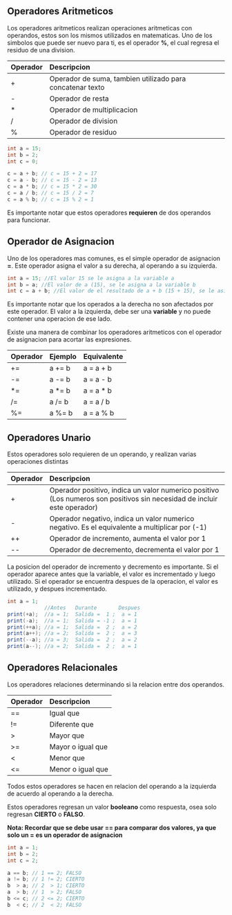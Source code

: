 
## Operadores Aritmeticos
Los operadores aritmeticos realizan operaciones aritmeticas con operandos, estos son los mismos utilizados en matematicas. Uno de los simbolos que puede ser nuevo para ti, es el operador **%**, el cual regresa el residuo de una division.

|    Operador     |    Descripcion     |  
|:-----------------|:-----------------|
|       +       |       Operador de suma, tambien utilizado para concatenar texto       | 
|       -       |      Operador de resta       | 
|       *       |      Operador de multiplicacion       |  
|       /       |      Operador de division       |  
|       %       |      Operador de residuo       |  

```java
int a = 15; 
int b = 2; 
int c = 0;

c = a + b; // c = 15 + 2 = 17
c = a - b; // c = 15 - 2 = 13
c = a * b; // c = 15 * 2 = 30
c = a / b; // c = 15 / 2 = 7
c = a % b; // c = 15 % 2 = 1
```
Es importante notar que estos operadores **requieren** de dos operandos para funcionar. 

## Operador de Asignacion
Uno de los operadores mas comunes, es el simple operador de asignacion **=**. Este operador asigna el valor a su derecha, al operando a su izquierda.

```java
int a = 15; //El valor 15 se le asigna a la variable a
int b = a; //El valor de a (15), se le asigna a la variable b
int c = a + b; //El valor de el resultado de a + b (15 + 15), se le asigna a la variable C
```
Es importante notar que los operados a la derecha no son afectados por este operador. El valor a la izquierda, debe ser una **variable** y no puede contener una operacion de ese lado.

Existe una manera de combinar los operadores aritmeticos con el operador de asignacion para acortar las expresiones.

|    Operador    |    Ejemplo |  Equivalente|  
|:---------------|:-----------|-------------|
|       +=       |   a += b   |  a = a + b  | 
|       -=       |   a -= b   |  a = a - b  | 
|       *=       |   a \*= b  |  a = a \* b  | 
|       /=       |   a /= b   |  a = a / b  | 
|       %=       |   a %= b   |  a = a % b  | 


## Operadores Unario
Estos operadores solo requieren de un operando, y realizan varias operaciones distintas

|    Operador     |    Descripcion     |  
|:-----------------|:-----------------|
|       +       |       Operador positivo, indica un valor numerico positivo (Los numeros son positivos sin necesidad de incluir este operador)      | 
|       -       |      Operador negativo, indica un valor numerico negativo. Es el equivalente a multiplicar por (-1)       | 
|       ++       |      Operador de incremento, aumenta el valor por 1       |  
|       --       |      Operador de decremento, decrementa el valor por 1       | 

La posicion del operador de incremento y decremento es importante. Si el operador aparece antes que la variable, el valor es incrementado y luego utilizado. Si el operador se encuentra despues de la operacion, el valor es utilizado, y despues incrementado.

```java
int a = 1;
            //Antes   Durante       Despues
print(+a);  //a = 1;  Salida =  1 ;  a = 1 
print(-a);  //a = 1;  Salida = -1 ;  a = 1
print(++a); //a = 1;  Salida =  2 ;  a = 2
print(a++); //a = 2;  Salida =  2 ;  a = 3
print(--a); //a = 3;  Salida =  2 ;  a = 2
print(a--); //a = 2;  Salida =  2 ;  a = 1
```

## Operadores Relacionales
Los operadores relaciones determinando si la relacion entre dos operandos. 

|    Operador    |    Descripcion     |  
|:---------------|:-----------------|
|       ==       |   Igual que      | 
|       !=       |   Diferente que    | 
|       >        |   Mayor que  | 
|       >=       |   Mayor o igual que    | 
|       <        |   Menor que      | 
|       <=       |   Menor o igual que    | 

Todos estos operadores se hacen en relacion del operando a la izquierda de acuerdo al operando a la derecha. 

Estos operadores regresan un valor **booleano** como respuesta, osea solo regresan **CIERTO** o **FALSO**.

**Nota: Recordar que se debe usar == para comparar dos valores, ya que solo un = es un operador de asignacion**

```java
int a = 1; 
int b = 2;
int c = 2;

a == b; // 1 == 2; FALSO
a != b; // 1 != 2; CIERTO
b  > a; // 2  > 1; CIERTO
a  > b; // 1  > 2; FALSO
b <= c; // 2 <= 2; CIERTO
b  < c; // 2  < 2; FALSO
```